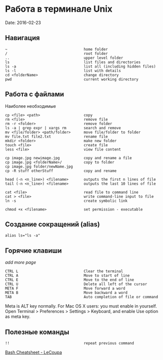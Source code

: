 # Работа в терминале Unix
Date: 2016-02-23

## Навигация

    ~                                   home folder
    /                                   root folder
    ..                                  upper level folder
    ls                                  list files and directories
    ls -a                               list all (including hidden files)
    ls -l                               list with details
    cd <folderName>                     change directory
    pwd                                 current working directory

## Работа с файлами

Наиболее необходимые

    cp <file> <path>                    copy
    rm <file>                           remove file
    rm -r <folder>                      remove folder
    ls -a | grep expr | xargs rm        search and remove
    mv <file/folder> <path/folder>      move file/folder to folder
    mv file.txt file2.txt               rename file
    mkdir <folder>                      make new folder
    touch <file>                        create file
    less <file>                         view file content

    cp image.jpg newimage.jpg           copy and rename a file
    cp image.jpg <folderName>/          copy to folder
    cp image.jpg folder/newName.jpg     
    cp -R stuff otherStuff              copy and rename

    head (-n <n_line>) <filename>       outputs the first n lines of file
    tail (-n <n_line>) <filename>       outputs the last 10 lines of file

    cat <file>                          read file to command line
    cat > <file>                        write command-line input to file
    ln -s                               create symbolic link

    chmod +x <filename>                 set permission - executable

## Создание сокращений (alias)

    alias ls="ls -a"


## Горячие клавиши

*add more page*

    CTRL L                              Clear the terminal
    CTRL A                              Move to start of line
    CTRL E                              Move to the end of line
    CTRL U                              Delete all left of the cursor
    META F                              Move forward a word
    META B                              Move backward a word
    TAB                                 Auto completion of file or command

Meta is ALT key normally. For Mac OS X users: you must enable in yourself. Open Terminal > Preferences > Settings > Keyboard, and enable Use option as meta key.

## Полезные команды

    !!                                  repeat previous command


[Bash Cheatsheet - LeCoupa](https://gist.github.com/LeCoupa/122b12050f5fb267e75f)



